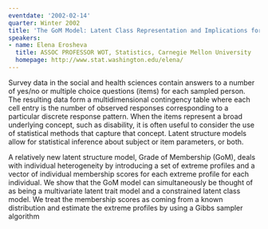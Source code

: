 ```yaml
---
eventdate: '2002-02-14'
quarter: Winter 2002
title: 'The GoM Model: Latent Class Representation and Implications for Bayesian Estimation&quot;'
speakers:
- name: Elena Erosheva
  title: ASSOC PROFESSOR WOT, Statistics, Carnegie Mellon University
  homepage: http://www.stat.washington.edu/elena/
---
```

Survey data in the social and health sciences contain answers to a number of yes/no or multiple choice questions (items) for each sampled person. The resulting data form a multidimensional contingency table where each cell entry is the number of observed responses corresponding to a particular discrete response pattern. When the items represent a broad underlying concept, such as disability, it is often useful to consider the use of statistical methods that capture that concept. Latent structure models allow for statistical inference about subject or item parameters, or both.

A relatively new latent structure model, Grade of Membership (GoM), deals with individual heterogeneity by introducing a set of extreme profiles and a vector of individual membership scores for each extreme profile for each individual. We show that the GoM model can simultaneously be thought of as being a multivariate latent trait model and a constrained latent class model. We treat the membership scores as coming from a known distribution and estimate the extreme profiles by using a Gibbs sampler algorithm